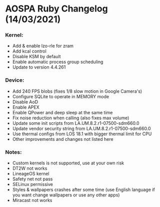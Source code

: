# AOSPA Ruby Changelog (14/03/2021)

### Kernel:
* Add & enable lzo-rle for zram 
* Add kcal control
* Disable KSM by default
* Enable automatic process group scheduling
* Update to version 4.4.261
### Device:
* Add 240 FPS blobs (fixes 1/8 slow motion in Google Camera's)
* Configure SQLite to operate in MEMORY mode
* Disable AoD
* Enable APEX
* Enable QPower and deep sleep at the same time
* Fix noise reduction when calling (also fixes max volume)
* Update some init scripts from LA.UM.8.2.r1-07500-sdm660.0
* Update vendor security string from LA.UM.8.2.r1-07500-sdm660.0
* Use thermal configs from LOS 18.1 with bigger thermal limit for CPU
* Other improvements and changes not listed here

### Notes:
* Custom kernels is not supported, use at your own risk
* DT2W not works
* LineageOS kernel
* Safety net not pass
* SELinux permissive
* Styles & wallpapers crashes after some time (use English language if you want change wallpapers or use any other apps)
* Miracast not works
